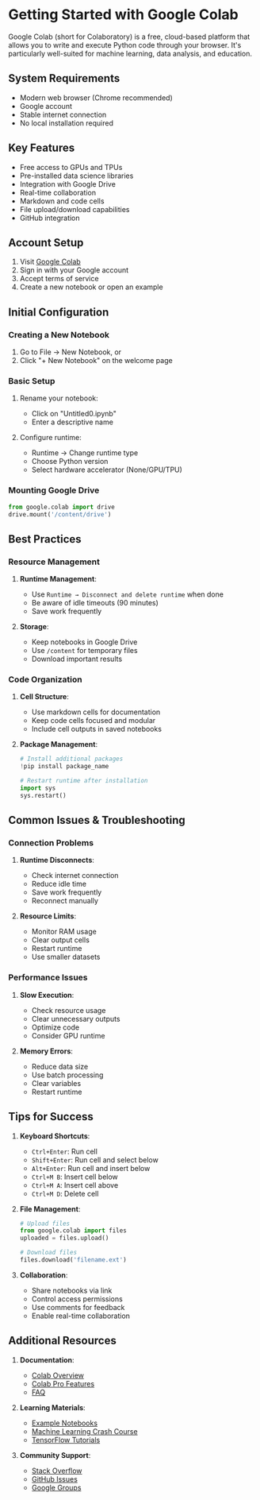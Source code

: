 # Getting Started with Google Colab

Google Colab (short for Colaboratory) is a free, cloud-based platform that allows you to write and execute Python code through your browser. It's particularly well-suited for machine learning, data analysis, and education.

## System Requirements

- Modern web browser (Chrome recommended)
- Google account
- Stable internet connection
- No local installation required

## Key Features

- Free access to GPUs and TPUs
- Pre-installed data science libraries
- Integration with Google Drive
- Real-time collaboration
- Markdown and code cells
- File upload/download capabilities
- GitHub integration

## Account Setup

1. Visit [Google Colab](https://colab.research.google.com)
2. Sign in with your Google account
3. Accept terms of service
4. Create a new notebook or open an example

## Initial Configuration

### Creating a New Notebook

1. Go to File → New Notebook, or
2. Click "+ New Notebook" on the welcome page

### Basic Setup

1. Rename your notebook:
   - Click on "Untitled0.ipynb"
   - Enter a descriptive name

2. Configure runtime:
   - Runtime → Change runtime type
   - Choose Python version
   - Select hardware accelerator (None/GPU/TPU)

### Mounting Google Drive

```python
from google.colab import drive
drive.mount('/content/drive')
```

## Best Practices

### Resource Management

1. **Runtime Management**:
   - Use `Runtime → Disconnect and delete runtime` when done
   - Be aware of idle timeouts (90 minutes)
   - Save work frequently

2. **Storage**:
   - Keep notebooks in Google Drive
   - Use `/content` for temporary files
   - Download important results

### Code Organization

1. **Cell Structure**:
   - Use markdown cells for documentation
   - Keep code cells focused and modular
   - Include cell outputs in saved notebooks

2. **Package Management**:
   ```python
   # Install additional packages
   !pip install package_name
   
   # Restart runtime after installation
   import sys
   sys.restart()
   ```

## Common Issues & Troubleshooting

### Connection Problems

1. **Runtime Disconnects**:
   - Check internet connection
   - Reduce idle time
   - Save work frequently
   - Reconnect manually

2. **Resource Limits**:
   - Monitor RAM usage
   - Clear output cells
   - Restart runtime
   - Use smaller datasets

### Performance Issues

1. **Slow Execution**:
   - Check resource usage
   - Clear unnecessary outputs
   - Optimize code
   - Consider GPU runtime

2. **Memory Errors**:
   - Reduce data size
   - Use batch processing
   - Clear variables
   - Restart runtime

## Tips for Success

1. **Keyboard Shortcuts**:
   - `Ctrl+Enter`: Run cell
   - `Shift+Enter`: Run cell and select below
   - `Alt+Enter`: Run cell and insert below
   - `Ctrl+M B`: Insert cell below
   - `Ctrl+M A`: Insert cell above
   - `Ctrl+M D`: Delete cell

2. **File Management**:
   ```python
   # Upload files
   from google.colab import files
   uploaded = files.upload()
   
   # Download files
   files.download('filename.ext')
   ```

3. **Collaboration**:
   - Share notebooks via link
   - Control access permissions
   - Use comments for feedback
   - Enable real-time collaboration

## Additional Resources

1. **Documentation**:
   - [Colab Overview](https://colab.research.google.com/notebooks/basic_features_overview.ipynb)
   - [Colab Pro Features](https://colab.research.google.com/signup)
   - [FAQ](https://research.google.com/colaboratory/faq.html)

2. **Learning Materials**:
   - [Example Notebooks](https://colab.research.google.com/notebooks/welcome.ipynb)
   - [Machine Learning Crash Course](https://developers.google.com/machine-learning/crash-course)
   - [TensorFlow Tutorials](https://www.tensorflow.org/tutorials)

3. **Community Support**:
   - [Stack Overflow](https://stackoverflow.com/questions/tagged/google-colab)
   - [GitHub Issues](https://github.com/googlecolab/colabtools/issues)
   - [Google Groups](https://groups.google.com/forum/#!forum/colaboratory)
